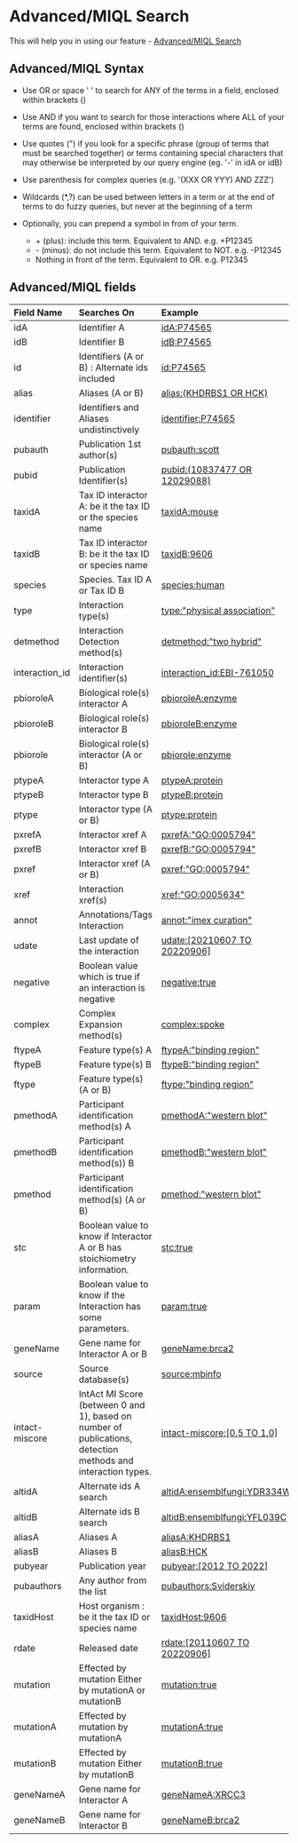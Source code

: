 # Advanced/MIQL Search

This will help you in using our feature - [Advanced/MIQL Search](https://www.ebi.ac.uk/intact/home#advanced-search)

## Advanced/MIQL Syntax

* Use OR or space ' ' to search for ANY of the terms in a field, enclosed within brackets ()

* Use AND if you want to search for those interactions where ALL of your terms are found, enclosed within brackets ()

* Use quotes (") if you look for a specific phrase (group of terms that must be searched together) or terms containing special characters that may otherwise be interpreted by our query engine (eg. '-' in idA or idB) 

* Use parenthesis for complex queries (e.g. '(XXX OR YYY) AND ZZZ')

* Wildcards (*,?) can be used between letters in a term or at the end of terms to do fuzzy queries,
but never at the beginning of a term 

* Optionally, you can prepend a symbol in from of your term.

    * \+ (plus): include this term. Equivalent to AND. e.g. +P12345
    * \- (minus): do not include this term. Equivalent to NOT. e.g. -P12345
    * Nothing in front of the term. Equivalent to OR. e.g. P12345


## Advanced/MIQL fields

| Field Name | Searches On | Example |
| :--- | :--- | :--- |
| idA | Identifier A | [idA:P74565](https://www.ebi.ac.uk/intact/search?query=idA:P74565) |
| idB | Identifier B | [idB:P74565](https://www.ebi.ac.uk/intact/search?query=idB:P74565) |
| id | Identifiers (A or B) : Alternate ids included | [id:P74565](https://www.ebi.ac.uk/intact/search?query=id:P74565) |
| alias | Aliases (A or B) | [alias:(KHDRBS1 OR HCK)](<https://www.ebi.ac.uk/intact/search?query=alias:(KHDRBS1 OR HCK)>) |
| identifier | Identifiers and Aliases undistinctively | [identifier:P74565](https://www.ebi.ac.uk/intact/search?query=identifier:P74565) |
| pubauth | Publication 1st author(s) | [pubauth:scott](https://www.ebi.ac.uk/intact/search?query=pubauth:scott) |
| pubid | Publication Identifier(s) | [pubid:(10837477 OR 12029088)](<https://www.ebi.ac.uk/intact/search?query=pubid:(10837477 OR 12029088)>) |
| taxidA | Tax ID interactor A: be it the tax ID or the species name | [taxidA:mouse](https://www.ebi.ac.uk/intact/search?query=taxidA:mouse) |
| taxidB | Tax ID interactor B: be it the tax ID or species name | [taxidB:9606](https://www.ebi.ac.uk/intact/search?query=taxidB:9606) |
| species | Species. Tax ID A or Tax ID B | [species:human](https://www.ebi.ac.uk/intact/search?query=species:human) |
| type | Interaction type(s) | [type:"physical association"](<https://www.ebi.ac.uk/intact/search?query=type:"physical association">) |
| detmethod | Interaction Detection method(s) | [detmethod:"two hybrid"](<https://www.ebi.ac.uk/intact/search?query=detmethod:"two hybrid">) |
| interaction_id | Interaction identifier(s) | [interaction_id:EBI-761050](https://www.ebi.ac.uk/intact/search?query=interaction_id:EBI-761050) |
| pbioroleA | Biological role(s) interactor A | [pbioroleA:enzyme](https://www.ebi.ac.uk/intact/search?query=pbioroleA:enzyme) |
| pbioroleB | Biological role(s) interactor B | [pbioroleB:enzyme](https://www.ebi.ac.uk/intact/search?query=pbioroleB:enzyme) |
| pbiorole | Biological role(s) interactor (A or B) | [pbiorole:enzyme](https://www.ebi.ac.uk/intact/search?query=pbiorole:enzyme) |
| ptypeA | Interactor type A | [ptypeA:protein](https://www.ebi.ac.uk/intact/search?query=ptypeA:protein) |
| ptypeB | Interactor type B | [ptypeB:protein](https://www.ebi.ac.uk/intact/search?query=ptypeB:protein) |
| ptype | Interactor type (A or B) | [ptype:protein](https://www.ebi.ac.uk/intact/search?query=ptype:protein) |
| pxrefA | Interactor xref A | [pxrefA:"GO:0005794"](https://www.ebi.ac.uk/intact/search?query=pxrefA:"GO:0005794") |
| pxrefB | Interactor xref B | [pxrefB:"GO:0005794"](https://www.ebi.ac.uk/intact/search?query=pxrefB:"GO:0005794") |
| pxref | Interactor xref (A or B) | [pxref:"GO:0005794"](https://www.ebi.ac.uk/intact/search?query=pxref:"GO:0005794") |
| xref | Interaction xref(s) | [xref:"GO:0005634"](https://www.ebi.ac.uk/intact/search?query=xref:"GO:0005634") |
| annot | Annotations/Tags Interaction | [annot:"imex curation"](<https://www.ebi.ac.uk/intact/search?query= annot:"imex curation">) |
| udate | Last update of the interaction | [udate:[20210607 TO 20220906]](<https://www.ebi.ac.uk/intact/search?query=udate:[20210607 TO 20220906]>) |
| negative | Boolean value which is true if an interaction is negative | [negative:true](https://www.ebi.ac.uk/intact/search?query=negative:true) |
| complex | Complex Expansion method(s) | [complex:spoke](https://www.ebi.ac.uk/intact/search?query=complex:spoke) |
| ftypeA | Feature type(s) A | [ftypeA:"binding region"](<https://www.ebi.ac.uk/intact/search?query=ftypeA:"binding region">) |
| ftypeB | Feature type(s) B | [ftypeB:"binding region"](<https://www.ebi.ac.uk/intact/search?query=ftypeB:"binding region">) |
| ftype | Feature type(s) (A or B) | [ftype:"binding region"](<https://www.ebi.ac.uk/intact/search?query=ftype:"binding region">) |
| pmethodA | Participant identification method(s) A | [pmethodA:"western blot"](<https://www.ebi.ac.uk/intact/search?query=pmethodA:"western blot">) |
| pmethodB | Participant identification method(s)) B | [pmethodB:"western blot"](<https://www.ebi.ac.uk/intact/search?query=pmethodB:"western blot">) |
| pmethod | Participant identification method(s) (A or B) | [pmethod:"western blot"](<https://www.ebi.ac.uk/intact/search?query=pmethod:"western blot">) |
| stc | Boolean value to know if Interactor A or B has stoichiometry information. | [stc:true](https://www.ebi.ac.uk/intact/search?query=stc:true) |
| param | Boolean value to know if the Interaction has some parameters. | [param:true](https://www.ebi.ac.uk/intact/search?query=param:true) |
| geneName | Gene name for Interactor A or B | [geneName:brca2](https://www.ebi.ac.uk/intact/search?query=geneName:brca2) |
| source | Source database(s) | [source:mbinfo](https://www.ebi.ac.uk/intact/search?query=source:mbinfo) |
| intact-miscore | IntAct MI Score (between 0 and 1), based on number of publications, detection methods and interaction types. | [intact-miscore:[0.5 TO 1.0]](<https://www.ebi.ac.uk/intact/search?query=intact-miscore:[0.5 TO 1.0]>) |
| altidA | Alternate ids A search | [altidA:ensemblfungi:YDR334W](https://www.ebi.ac.uk/intact/search?query=altidA:ensemblfungi:YDR334W) |
| altidB | Alternate ids B search | [altidB:ensemblfungi:YFL039C](https://www.ebi.ac.uk/intact/search?query=altidB:ensemblfungi:YFL039C) |
| aliasA | Aliases A | [aliasA:KHDRBS1](https://www.ebi.ac.uk/intact/search?query=aliasA:KHDRBS1) |
| aliasB | Aliases B | [aliasB:HCK](https://www.ebi.ac.uk/intact/search?query=aliasB:HCK) |
| pubyear | Publication year | [pubyear:[2012 TO 2022]](<https://www.ebi.ac.uk/intact/search?query=pubyear:[2012 TO 2022]>) |
| pubauthors | Any author from the list | [pubauthors:Sviderskiy](https://www.ebi.ac.uk/intact/search?query=pubauthors:Sviderskiy) |
| taxidHost | Host organism : be it the tax ID or species name| [taxidHost:9606](https://www.ebi.ac.uk/intact/search?query=taxidHost:9606) |
| rdate | Released date | [rdate:[20110607 TO 20220906]](<https://www.ebi.ac.uk/intact/search?query=rdate:[20110607 TO 20220906]>) |
| mutation | Effected by mutation Either by mutationA or mutationB | [mutation:true](https://www.ebi.ac.uk/intact/search?query=mutation:true) |
| mutationA | Effected by mutation by mutationA | [mutationA:true](https://www.ebi.ac.uk/intact/search?query=mutationA:true) |
| mutationB | Effected by mutation Either by mutationB | [mutationB:true](https://www.ebi.ac.uk/intact/search?query=mutationB:true) |
| geneNameA | Gene name for Interactor A | [geneNameA:XRCC3](https://www.ebi.ac.uk/intact/search?query=geneNameA:XRCC3) |
| geneNameB | Gene name for Interactor B | [geneNameB:brca2](https://www.ebi.ac.uk/intact/search?query=geneNameB:brca2) |
